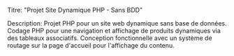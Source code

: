 
Titre: "Projet Site Dynamique PHP - Sans BDD"

Description: Projet PHP pour un site web dynamique sans base de données. Codage PHP pour une navigation et affichage de produits dynamiques via des tableaux associatifs. Conception fonctionnelle avec un système de routage sur la page d'accueil pour l'affichage du contenu.
